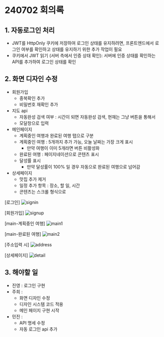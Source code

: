 # 240702 회의록
## 1. 자동로그인 처리
- JWT를 HttpOnly 쿠키에 저장하여 로그인 상태를 유지하려면, 프론트엔드에서 로그인 여부를 확인하고 상태를 유지하기 위한 추가 작업이 필요
- 쿠키에서 JWT 읽기 (서버 측에서 인증 상태 확인): 서버에 인증 상태를 확인하는 API를 추가하여 로그인 상태를 확인

## 2. 화면 디자인 수정
- 회원가입
  - 중복확인 추가
  - 비밀번호 재확인 추가
- 지도 api
  - 자동완성 검색 여부 : 시간이 되면 자동완성 검색, 현재는 그냥 버튼을 통해서
  - 모달창으로 입력
- 메인페이지
  - 계획중인 여행과 완료된 여행 탭으로 구분
  - 계획중인 여행 : 5개까지 추가 가능, 오늘 날짜는 가장 크게 표시
    - 만약 여행이 이미 5개라면 버튼 비활성화
  - 완료된 여행 : 페이지네이션으로 콘텐츠 표시
  - 달성률 표시
    - 만약 달성률이 100% 일 경우 자동으로 완료된 여행으로 넘어감
- 상세페이지
  - 맛집 추가 제거
  - 일정 추가 항목 : 장소, 할 일, 시간
  - 콘텐츠는 스크롤 형식으로

[로그인]
![signin](https://github.com/prgrms-web-full-cycle-2nd-mini-project/discuss/assets/66045537/811939bc-aad5-497f-a935-996d666a8fcb)

[회원가입]
![signup](https://github.com/prgrms-web-full-cycle-2nd-mini-project/discuss/assets/66045537/f3c7f536-f423-44cf-a812-719b069b7c12)

[main-계획중인 여행]
![main1](https://github.com/prgrms-web-full-cycle-2nd-mini-project/discuss/assets/66045537/73b677b2-a7a3-4a5e-8e03-9c321005d634)

[main-완료된 여행]
![main2](https://github.com/prgrms-web-full-cycle-2nd-mini-project/discuss/assets/66045537/ab8d3dcf-39da-42b1-b365-adb50d125b1a)

[주소입력 시]
![address](https://github.com/prgrms-web-full-cycle-2nd-mini-project/discuss/assets/66045537/a3d67197-9995-4736-bcac-110afa0f9d2c)

[상세페이지]
![detail](https://github.com/prgrms-web-full-cycle-2nd-mini-project/discuss/assets/66045537/84743d6d-47c6-4cac-94f8-a85868da48ab)


## 3. 해야할 일
- 진영 : 로그인 구현
- 주희 : 
  - 화면 디자인 수정
  - 디자인 시스템 코드 적용
  - 메인 페이지 구현 시작
- 민진 : 
  - API 명세 수정
  - 자동 로그인 api 추가
